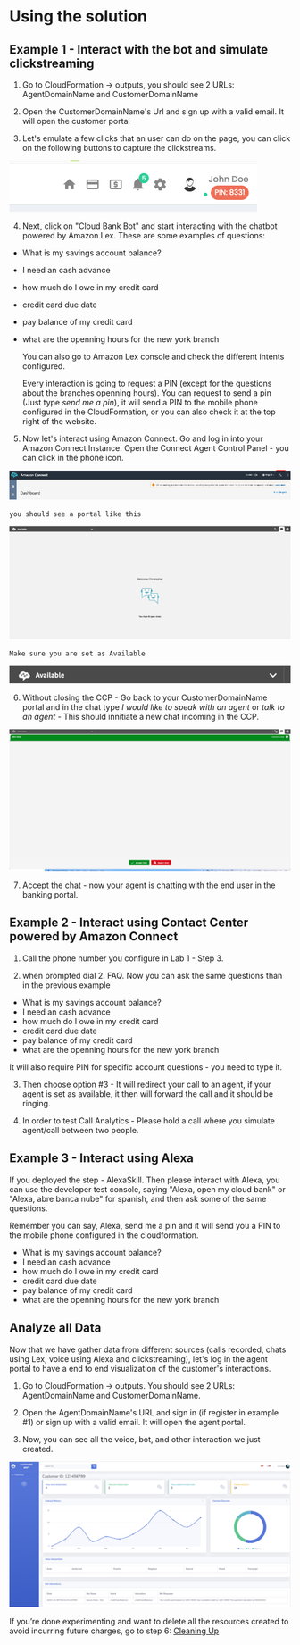 # Using the solution

## Example 1 - Interact with the bot and simulate clickstreaming

1. Go to CloudFormation -> outputs, you should see 2 URLs: AgentDomainName	and CustomerDomainName

2. Open the CustomerDomainName's Url and sign up with a valid email. It will open the customer portal

3. Let's emulate a few clicks that an user can do on the page, you can click on the following buttons to capture the clickstreams.

![clickstreaming](./images/image%20(2).png)

4. Next, click on "Cloud Bank Bot" and start interacting with the chatbot powered by Amazon Lex. These are some examples of questions: 
 - What is my savings account balance?
 - I need an cash advance
 - how much do I owe in my credit card
 - credit card due date
 - pay balance of my credit card
 - what are the openning hours for the new york branch

    You can also go to Amazon Lex console and check the different intents configured.

    Every interaction is going to request a PIN (except for the questions about the branches openning hours). You can request to send a pin (Just type *send me a pin*), it will send a PIN to the mobile phone configured in the CloudFormation, or you can also check it at the top right of the website.

5. Now let's interact using Amazon Connect. Go and log in into your Amazon Connect Instance. Open the Connect Agent Control Panel - you can click in the phone icon.

![CCP](./images/Pictureccp.png)

    you should see a portal like this

![clickstreaming](./images/image%20(3).png)

    Make sure you are set as Available

![clickstreaming](./images/image%20(4).png)

6. Without closing the CCP - Go back to your CustomerDomainName portal and in the chat type *I would like to speak with an agent* or *talk to an agent* - This should innitiate a new chat incoming in the CCP.

![clickstreaming](./images/image%20(5).png)

7. Accept the chat - now your agent is chatting with the end user in the banking portal.


## Example 2 - Interact using Contact Center powered by Amazon Connect

1. Call the phone number you configure in Lab 1 - Step 3. 

2. when prompted dial 2. FAQ. Now you can ask the same questions than in the previous example 
 - What is my savings account balance?
 - I need an cash advance
 - how much do I owe in my credit card
 - credit card due date
 - pay balance of my credit card
 - what are the openning hours for the new york branch
 
 It will also require PIN for specific account questions - you need to type it.
 
 3. Then choose option #3 - It will redirect your call to an agent, if your agent is set as available, it then will forward the call and it should be ringing.
 
 4. In order to test Call Analytics - Please hold a call where you simulate agent/call between two people.

 
 ## Example 3 - Interact using Alexa

 If you deployed the step - AlexaSkill. Then please interact with Alexa, you can use the developer test console, saying "Alexa, open my cloud bank" or "Alexa, abre banca nube" for spanish, and then ask some of the same questions.

Remember you can say, Alexa, send me a pin and it will send you a PIN to the mobile phone configured in the cloudformation.

 - What is my savings account balance?
 - I need an cash advance
 - how much do I owe in my credit card
 - credit card due date
 - pay balance of my credit card
 - what are the openning hours for the new york branch
 
 
 ## Analyze all Data

Now that we have gather data from different sources (calls recorded, chats using Lex, voice using Alexa and clickstreaming), let's log in the agent portal to have a end to end visualization of the customer's interactions.

1. Go to CloudFormation -> outputs. You should see 2 URLs: AgentDomainName and CustomerDomainName.

2. Open the AgentDomainName's URL and sign in (if register in example #1) or sign up with a valid email. It will open the agent portal.

3. Now, you can see all the voice, bot, and other interaction we just created.

![agents-portal](./images/agentsportal.png)

If you’re done experimenting and want to delete all the resources created to avoid incurring future charges, go to step 6: [Cleaning Up](../06_CleanUp/README.md)

